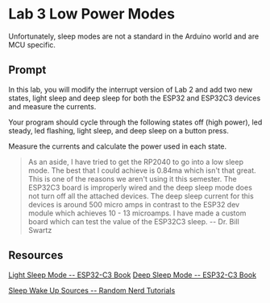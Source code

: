 # Lab 3 Low Power Modes

Unfortunately, sleep modes are not a standard in the Arduino world and are MCU specific.

## Prompt
In this lab, you will modify the interrupt version of Lab 2 and add two new states, light sleep and deep sleep for both the ESP32 and ESP32C3 devices and measure the currents.

Your program should cycle through the following states off (high power), led steady, led flashing, light sleep, and deep sleep on a button press.

Measure the currents and calculate the power used in each state.


> As an aside, I have tried to get the RP2040 to go into a low sleep mode. The best that I could achieve is 0.84ma which isn't that great. This is one of the reasons we aren't using it this semester. The ESP32C3 board is improperly wired and the deep sleep mode does not turn off all the attached devices. The deep sleep current for this devices is around 500 micro amps in contrast to the ESP32 dev module which achieves 10 - 13 microamps.
I have made a custom board which can test the value of the ESP32C3 sleep.
-- Dr. Bill Swartz

## Resources

[Light Sleep Mode -- ESP32-C3 Book](https://espressif.github.io/esp32-c3-book-en/chapter_12/12.2/12.2.2.html)
[Deep Sleep Mode -- ESP32-C3 Book](https://espressif.github.io/esp32-c3-book-en/chapter_12/12.2/12.2.3.html)

[Sleep Wake Up Sources -- Random Nerd Tutorials](https://randomnerdtutorials.com/esp32-deep-sleep-arduino-ide-wake-up-sources/)